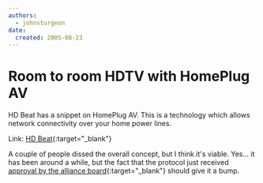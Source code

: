 ```yaml
---
authors:
  - johnsturgeon
date:
  created: 2005-08-23
---
```


# Room to room HDTV with HomePlug AV

HD Beat has a snippet on HomePlug AV. This is a technology which allows network connectivity over your home power lines.  
<!-- more -->

Link: [HD Beat](http://www.hdbeat.com/2005/08/19/room-to-room-hdtv-with-homeplug-av/){:target="_blank"}
  
A couple of people dissed the overall concept, but I think it's viable. Yes... it has been around a while, but the fact that the protocol just received [approval by the alliance board](http://www.tomshardware.com/hardnews/20050819_173634.html){:target="_blank"} should give it a bump.
